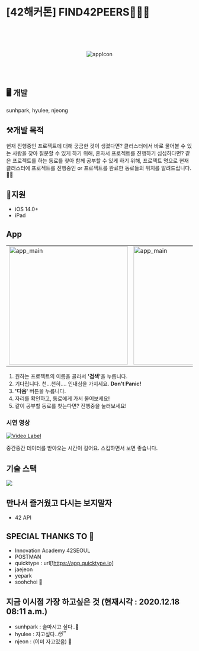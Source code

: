 # [42해커톤] FIND42PEERS👩👦👨

<p align="center">
	<br/>
	<br/>
	<br/>
	<br/>
	<img src="https://sunhpark42.github.io/42Hackerthon_FindPeer/images/FIND_42PEERS.png" alt="appIcon" />
	<br/>
	<br/>
	<br/>
	<br/>
</p>

## 🖥 개발
sunhpark, hyulee, njeong

## ⚒개발 목적
현재 진행중인 프로젝트에 대해 궁금한 것이 생겼다면? 클러스터에서 바로 물어볼 수 있는 사람을 찾아 질문할 수 있게 하기 위해,
혼자서 프로젝트를 진행하기 심심하다면? 같은 프로젝트를 하는 동료를 찾아 함께 공부할 수 있게 하기 위해,
프로젝트 명으로 현재 클러스터에 프로젝트를 진행중인 or 프로젝트를 완료한 동료들의 위치를 알려드립니다.📣📣


## 📱지원
* iOS 14.0+
* iPad

## App
<table border="0">
	<tr>
		<td>
			<img src="https://sunhpark42.github.io/42Hackerthon_FindPeer/images/app_main.png" alt="app_main" width="320px"/>
		</td>
		<td>
			<img src="https://sunhpark42.github.io/42Hackerthon_FindPeer/images/result_progress.png" alt="app_main" width="320px"/>
		</td>
		<td>
			<img src="https://sunhpark42.github.io/42Hackerthon_FindPeer/images/result_finished.png" alt="app_main" width="320px"/>
		</td>
	</tr>
</table>

1. 원하는 프로젝트의 이름을 골라서 <strong>'검색'</strong>을 누릅니다.
2. 기다립니다. 천...천히.... 인내심을 가지세요. <strong>Don't Panic!</strong>
3. <strong>'다음'</strong> 버튼을 누릅니다.
4. 자리를 확인하고, 동료에게 가서 물어보세요!
5. 같이 공부할 동료를 찾는다면? 진행중을 눌러보세요!

### 시연 영상
[![Video Label](https://sunhpark42.github.io/42Hackerthon_FindPeer/images/FIND_42PEERS.png)](https://youtu.be/6CfGvSt73ug) 

중간중간 데이터를 받아오는 시간이 길어요. 스킵하면서 보면 좋습니다.

## 기술 스택
<img src="https://img.shields.io/badge/swift-v5.1-orange?logo=swift" />

## 만나서 즐거웠고 다시는 보지말자
* 42 API 

## SPECIAL THANKS TO 🙏
* Innovation Academy 42SEOUL
* POSTMAN
* quicktype : url[!https://app.quicktype.io]
* jaejeon
* yepark
* soohchoi 🍗

## 지금 이시점 가장 하고싶은 것 (현재시각 : 2020.12.18 08:11 a.m.)
* sunhpark : 술마시고 싶다..🍺
* hyulee : 자고싶다..😴
* njeon : (이미 자고있음) 🛌
